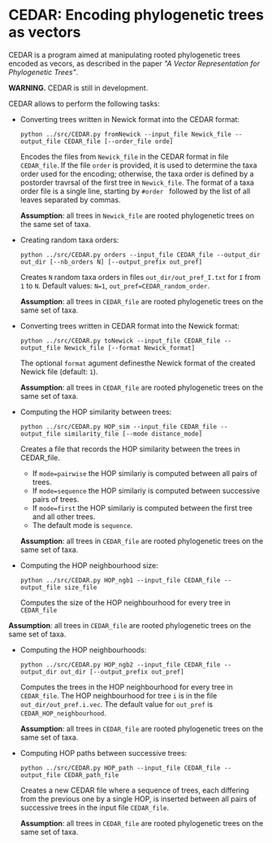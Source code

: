 # CEDAR: Encoding phylogenetic trees as vectors

CEDAR is a program aimed at manipulating rooted phylogenetic trees encoded as vecors, as described in
the paper *"A Vector Representation for Phylogenetic Trees"*.

**WARNING.** CEDAR is still in development.

CEDAR allows to perform the following tasks:
-  Converting trees written in Newick format into the CEDAR format:
   ```
   python ../src/CEDAR.py fromNewick --input_file Newick_file --output_file CEDAR_file [--order_file orde]
   ```
   Encodes the files from `Newick_file` in the CEDAR format in file `CEDAR_file`.
   If the file `order` is provided, it is used to determine the taxa order used for the encoding;
   otherwise, the taxa order is defined by a postorder travrsal of the first tree in `Newick_file`.
   The format of a taxa order file is a single line, starting by `#order ` followed by the list of all
   leaves separated by commas.

   **Assumption**: all trees in `Newick_file` are rooted phylogenetic trees on the same set of taxa.

- Creating random taxa orders:
  ```
  python ../src/CEDAR.py orders --input_file CEDAR_file --output_dir out_dir [--nb_orders N] [--output_prefix out_pref]
  ```
  Creates `N` random taxa orders in files `out_dir/out_pref_I.txt` for `I` from `1` to `N`.
  Default values: `N=1`, `out_pref=CEDAR_random_order`.

  **Assumption**: all trees in `CEDAR_file` are rooted phylogenetic trees on the same set of taxa.

- Converting trees written in CEDAR format into the Newick format:
  ```
  python ../src/CEDAR.py toNewick --input_file CEDAR_file --output_file Newick_file [--format Newick_format]
  ```
  The optional `format` agument definesthe Newick format of the created Newick file (default: `1`).
  
  **Assumption**: all trees in `CEDAR_file` are rooted phylogenetic trees on the same set of taxa.

- Computing the HOP similarity between trees:
  ```
  python ../src/CEDAR.py HOP_sim --input_file CEDAR_file --output_file similarity_file [--mode distance_mode]
  ```
  Creates a file that records the HOP similarity between the trees in CEDAR_file.
  - If `mode=pairwise` the HOP similariy is computed between all pairs of trees.
  - If `mode=sequence` the HOP similariy is computed between successive pairs of trees.
  - If `mode=first` the HOP similariy is computed between the first tree and all other trees.
  - The default mode is `sequence`.

  **Assumption**: all trees in `CEDAR_file` are rooted phylogenetic trees on the same set of taxa.

-  Computing the HOP neighbourhood size:
   ```
   python ../src/CEDAR.py HOP_ngb1 --input_file CEDAR_file --output_file size_file
   ```
   Computes the size of the HOP neighbourhood for every tree in `CEDAR_file`

  **Assumption**: all trees in `CEDAR_file` are rooted phylogenetic trees on the same set of taxa.

- Computing the HOP neighbourhoods:
  ```
  python ../src/CEDAR.py HOP_ngb2 --input_file CEDAR_file --output_dir out_dir [--output_prefix out_pref]
  ```
  Computes the trees in the HOP neighbourhood for every tree in `CEDAR_file`. The HOP neighbourhood for
  tree `i` is in the file `out_dir/out_pref.i.vec`. The default value for `out_pref` is `CEDAR_HOP_neighbourhood`.

  **Assumption**: all trees in `CEDAR_file` are rooted phylogenetic trees on the same set of taxa.

- Computing HOP paths between successive trees:
  ```
  python ../src/CEDAR.py HOP_path --input_file CEDAR_file --output_file CEDAR_path_file
  ```
  Creates a new CEDAR file where a sequence of trees, each differing from the previous one by a single
  HOP, is inserted between all pairs of successive trees in the input file `CEDAR_file`.

  **Assumption**: all trees in `CEDAR_file` are rooted phylogenetic trees on the same set of taxa.

